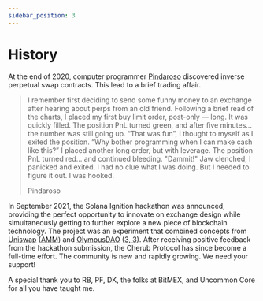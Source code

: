 ```yaml
---
sidebar_position: 3
---
```


# History

At the end of 2020, computer programmer [Pindaroso](https://twitter.com/pindarosothecat) discovered inverse perpetual swap contracts. This lead to a brief trading affair.

> I remember first deciding to send some funny money to an exchange after hearing about perps from an old friend. Following a brief read of the charts, I placed my first buy limit order, post-only — long. It was quickly filled. The position PnL turned green, and after five minutes... the number was still going up. “That was fun”, I thought to myself as I exited the position. “Why bother programming when I can make cash like this?” I placed another long order, but with leverage. The position PnL turned red… and continued bleeding. "Dammit!" Jaw clenched, I panicked and exited. I had no clue what I was doing. But I needed to figure it out. I was hooked.
>
> Pindaroso

In September 2021, the Solana Ignition hackathon was announced, providing the perfect opportunity to innovate on exchange design while simultaneously getting to further explore a new piece of blockchain technology. The project was an experiment that combined concepts from [Uniswap](https://uniswap.org/) ([AMM](/docs/about/terminology#automated-market-maker-amm)) and [OlympusDAO](https://www.olympusdao.finance/) ([3, 3](/docs/about/terminology#3-3)). After receiving positive feedback from the hackathon submission, the Cherub Protocol has since become a full-time effort. The community is new and rapidly growing. We need your support!

A special thank you to RB, PF, DK, the folks at BitMEX, and Uncommon Core for all you have taught me.
